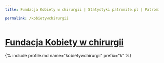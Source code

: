 ```yaml
---
title: Fundacja Kobiety w chirurgii | Statystyki patronite.pl | Patromierz

permalink: /kobietywchirurgii
---
```


# [Fundacja Kobiety w chirurgii](https://patronite.pl/kobietywchirurgii)

{% include profile.md name="kobietywchirurgii" prefix="k" %}
